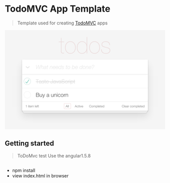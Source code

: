 # TodoMVC App Template

> Template used for creating [TodoMVC](http://todomvc.com) apps

![](https://github.com/tastejs/todomvc-app-css/raw/master/screenshot.png)


## Getting started

> ToDoMvc test
> Use the angular1.5.8



##
-   npm install
-   view index.html in browser
